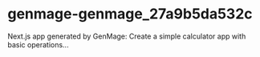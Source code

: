 # genmage-genmage_27a9b5da532c
Next.js app generated by GenMage: Create a simple calculator app with basic operations...
